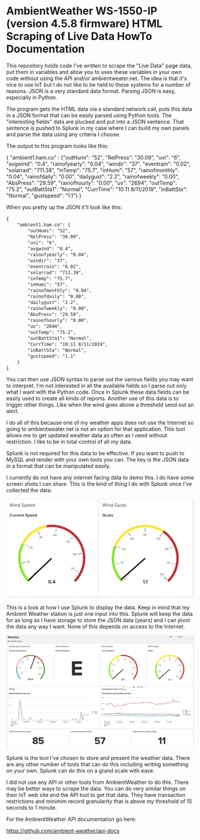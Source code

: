 # AmbientWeather WS-1550-IP (version 4.5.8 firmware) HTML Scraping of Live Data HowTo Documentation

This repository holds code I've written to scrape the "Live Data" page data, put them in variables and allow you to uses these variables in your own code without using the API and/or ambientweater.net. The idea is that it's nice to use IoT but I do not like to be held to these systems for a number of reasons. JSON is a very standard data format. Parsing JSON is easy, especially in Python.

The program gets the HTML data via a standard network call, puts this data in a JSON format that can be easily parsed using Python tools. The "interesting fields" data are plucked and put into a JSON sentence. That sentence is pushed to Splunk in my case where I can build my own panels and parse the data using any criteria I choose.

The output to this program looks like this:

{ "ambient1.ham.co" :  {"outHumi": "52", "RelPress": "30.09", "uvi": "6", "avgwind": "0.4", "rainofyearly": "0.04", "windir": "37", "eventrain": "0.02", "solarrad": "711.38", "inTemp": "75.7", "inHumi": "57", "rainofmonthly": "0.04", "rainofdaily": "0.00", "dailygust": "2.2", "rainofweekly": "0.00", "AbsPress": "29.59", "rainofhourly": "0.00", "uv": "2694", "outTemp": "75.2", "outBattSta1": "Normal", "CurrTime": "10:11 8/11/2019", "inBattSta": "Normal", "gustspeed": "1.1"} }

When you pretty up the JSON it'll look like this:

```text
{
	"ambient1.ham.co": {
		"outHumi": "52",
		"RelPress": "30.09",
		"uvi": "6",
		"avgwind": "0.4",
		"rainofyearly": "0.04",
		"windir": "37",
		"eventrain": "0.02",
		"solarrad": "711.38",
		"inTemp": "75.7",
		"inHumi": "57",
		"rainofmonthly": "0.04",
		"rainofdaily": "0.00",
		"dailygust": "2.2",
		"rainofweekly": "0.00",
		"AbsPress": "29.59",
		"rainofhourly": "0.00",
		"uv": "2694",
		"outTemp": "75.2",
		"outBattSta1": "Normal",
		"CurrTime": "10:11 8/11/2019",
		"inBattSta": "Normal",
		"gustspeed": "1.1"
	}
}
```

You can then use JSON syntax to parse out the various fields you may want to interpret. I'm not interested in all the available fields so I parse out only what I want with the Python code. Once in Splunk these data fields can be easily used to create all kinds of reports. Another use of this data is to trigger other things. Like when the wind goes above a threshold send out an alert.

I do all of this because one of my weather apps does not use the Internet so going to ambientweater.net is not an option for that application. This tool allows me to get updated weather data as often as I need without restriction. I like to be in total control of all my data.

Splunk is not required for this data to be effective. If you want to push to MySQL and render with your own tools you can. The key is the JSON data in a format that can be manipulated easily.

I currently do not have any internet facing data to demo this. I do have some screen shots I can share. This is the kind of thing I do with Splunk once I've collected the data:

![Wind Information](windinfo.png)

This is a look at how I use Splunk to display the data. Keep in mind that my Ambient Weather station is just one input into this. Splunk will keep the data for as long as I have storage to store the JSON data (years) and I can pivot the data any way I want. None of this depends on access to the Internet.

![Splunk Panel](splunkpanel.png)

Splunk is the tool I've chosen to store and present the weather data. There are any other number of tools that can do this including writing something on your own. Splunk can do this on a grand scale with ease.

I did not use any API or other tools from AmbientWeather to do this. There may be better ways to scrape the data. You can do very similar things on their IoT web site and the API tool to get that data. They have transaction restrictions and minimim record granularity that is above my threshold of 15 seconds to 1 minute.

For the AmbientWeather API documentation go here:

https://github.com/ambient-weather/api-docs